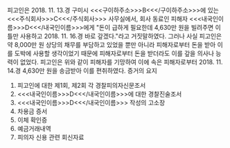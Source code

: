 피고인은 2018. 11. 13.경 구미시 <<<구이하주소>>>B<<</구이하주소>>>에 있는 <<<주식회사>>>C<<</주식회사>>> 사무실에서, 회사 동료인 피해자 <<<내국인이름>>>D<<</내국인이름>>>에게 "돈이 급하게 필요한데 4,630만 원을 빌려주면 이틀만 사용하고 2018. 11. 16.경 바로 갚겠다."라고 거짓말하였다.
그러나 사실 피고인은 약 8,000만 원 상당의 채무를 부담하고 있었을 뿐만 아니라 피해자로부터 돈을 받아 이를 도박에 사용할 생각이었기 때문에 피해자로부터 돈을 받더라도 이를 갚을 의사나 능력이 없었다.
피고인은 위와 같이 피해자를 기망하여 이에 속은 피해자로부터 2018. 11. 14.경 4,630만 원을 송금받아 이를 편취하였다. 증거의 요지
1. 피고인에 대한 제1회, 제2회 각 경찰피의자신문조서
1. <<<내국인이름>>>D<<</내국인이름>>>에 대한 경찰진술조서
1. <<<내국인이름>>>D<<</내국인이름>>> 작성의 고소장
1. 차용금 증서
1. 이체 확인증
1. 예금거래내역
1. 피의자 신용 관련 회신자료